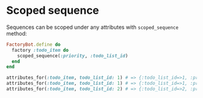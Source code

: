# Scoped sequence

Sequences can be scoped under any attributes with `scoped_sequence` method:

```ruby
FactoryBot.define do
  factory :todo_item do
    scoped_sequence(:priority, :todo_list_id)
  end
end

attributes_for(:todo_item, todo_list_id: 1) # => {:todo_list_id=>1, :priority=>1}
attributes_for(:todo_item, todo_list_id: 1) # => {:todo_list_id=>1, :priority=>2}
attributes_for(:todo_item, todo_list_id: 2) # => {:todo_list_id=>2, :priority=>1}
```
